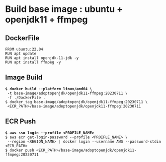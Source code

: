 # Build base image : ubuntu + openjdk11 + ffmpeg

## DockerFile

```docker
FROM ubuntu:22.04
RUN apt update
RUN apt install openjdk-11-jdk -y
RUN apt install ffmpeg -y
```



## Image Build

<pre class="language-bash"><code class="lang-bash"><strong>$ docker build --platform linux/amd64 \
</strong> -t base-image/adoptopenjdk/openjdk11-ffmpeg:20230711 \
 -f ./DockerFile .
$ docker tag base-image/adoptopenjdk/openjdk11-ffmpeg:20230711 \
 &#x3C;ECR_PATH>/base-image/adoptopenjdk/openjdk11-ffmpeg:20230711
</code></pre>



## ECR Push

<pre class="language-bash"><code class="lang-bash"><strong>$ aws sso login --profile &#x3C;PROFILE_NAME>
</strong>$ aws ecr get-login-password --profile &#x3C;PROIFLE_NAME> \
 --region &#x3C;REGION_NAME> | docker login --username AWS --password-stdin &#x3C;ECR_PATH>
$ docker push &#x3C;ECR_PATH>/base-image/adoptopenjdk/openjdk11-ffmpeg:20230711
</code></pre>
